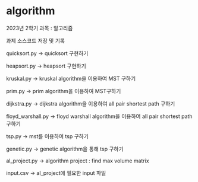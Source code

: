 # algorithm

2023년 2학기 
과목 : 알고리즘

과제 소스코드 저장 및 기록

quicksort.py -> quicksort 구현하기

heapsort.py -> heapsort 구현하기

kruskal.py -> kruskal algorithm을 이용하여 MST 구하기

prim.py -> prim algorithm을 이용하여 MST구하기

dijkstra.py -> dijkstra algorithm을 이용하여 all pair shortest path 구하기

floyd_warshall.py -> floyd warshall algorithm을 이용하여 all pair shortest path 구하기

tsp.py -> mst를 이용하여 tsp 구하기

genetic.py -> genetic algorithm을 통해 tsp 구하기

al_project.py -> algorithm project : find max volume matrix

input.csv -> al_project에 필요한 input 파일

    